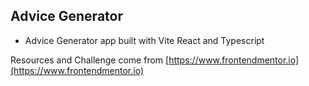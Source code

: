 ## Advice Generator

- Advice Generator app built with Vite React and Typescript

Resources and Challenge come from [https://www.frontendmentor.io](https://www.frontendmentor.io)